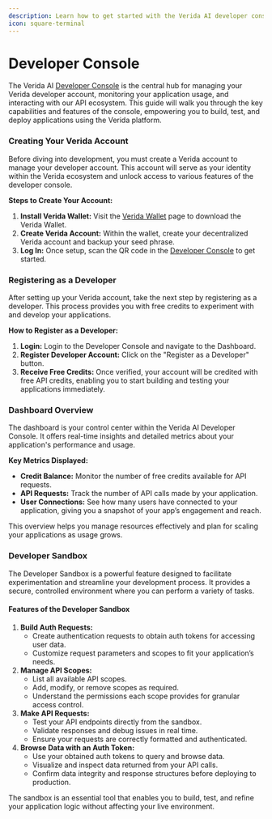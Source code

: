 ```yaml
---
description: Learn how to get started with the Verida AI developer console
icon: square-terminal
---
```


# Developer Console

The Verida AI [Developer Console](https://admin.verida.ai/) is the central hub for managing your Verida developer account, monitoring your application usage, and interacting with our API ecosystem. This guide will walk you through the key capabilities and features of the console, empowering you to build, test, and deploy applications using the Verida platform.

### Creating Your Verida Account

Before diving into development, you must create a Verida account to manage your developer account. This account will serve as your identity within the Verida ecosystem and unlock access to various features of the developer console.

**Steps to Create Your Account:**

1. **Install Verida Wallet:** Visit the [Verida Wallet](https://www.verida.network/verida-wallet) page to download the Verida Wallet.
2. **Create Verida Account:** Within the wallet, create your decentralized Verida account and backup your seed phrase.
3. **Log In:** Once setup, scan the QR code in the [Developer Console](https://admin.verida.ai/) to get started.

### Registering as a Developer

After setting up your Verida account, take the next step by registering as a developer. This process provides you with free credits to experiment with and develop your applications.

**How to Register as a Developer:**

1. **Login:** Login to the Developer Console and navigate to the Dashboard.
2. **Register Developer Account:** Click on the "Register as a Developer" button.
3. **Receive Free Credits:** Once verified, your account will be credited with free API credits, enabling you to start building and testing your applications immediately.

### Dashboard Overview

The dashboard is your control center within the Verida AI Developer Console. It offers real-time insights and detailed metrics about your application's performance and usage.

**Key Metrics Displayed:**

* **Credit Balance:** Monitor the number of free credits available for API requests.
* **API Requests:** Track the number of API calls made by your application.
* **User Connections:** See how many users have connected to your application, giving you a snapshot of your app’s engagement and reach.

This overview helps you manage resources effectively and plan for scaling your applications as usage grows.

### Developer Sandbox

The Developer Sandbox is a powerful feature designed to facilitate experimentation and streamline your development process. It provides a secure, controlled environment where you can perform a variety of tasks.

#### Features of the Developer Sandbox

1. **Build Auth Requests:**
   * Create authentication requests to obtain auth tokens for accessing user data.
   * Customize request parameters and scopes to fit your application’s needs.
2. **Manage API Scopes:**
   * List all available API scopes.
   * Add, modify, or remove scopes as required.
   * Understand the permissions each scope provides for granular access control.
3. **Make API Requests:**
   * Test your API endpoints directly from the sandbox.
   * Validate responses and debug issues in real time.
   * Ensure your requests are correctly formatted and authenticated.
4. **Browse Data with an Auth Token:**
   * Use your obtained auth tokens to query and browse data.
   * Visualize and inspect data returned from your API calls.
   * Confirm data integrity and response structures before deploying to production.

The sandbox is an essential tool that enables you to build, test, and refine your application logic without affecting your live environment.
